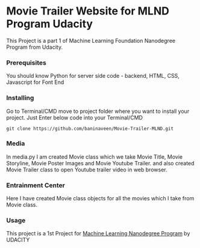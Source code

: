 # Movie Trailer Website for MLND Program Udacity

This Project is a part 1  of Machine Learning Foundation Nanodegree Program from Udacity.

### Prerequisites

You should know Python for server side code - backend, HTML, CSS, Javascript for Font End


### Installing

Go to Terminal/CMD move to project folder where you want to install your project. Just Enter below code into your Terminal/CMD 

```
git clone https://github.com/baninaveen/Movie-Trailer-MLND.git
```
### Media
In media.py I am created Movie class which we take Movie Title, Movie Storyline, Movie Poster Images and Movie Youtube Trailer. and also created Movie Trailer class to open Youtube trailer video in web browser.

### Entrainment Center
Here I have created Movie class objects for all the movies which I take from Movie class.

### Usage

This project is a 1st Project for [Machine Learning Nanodegree Program](https://in.udacity.com/course/machine-learning-engineer-nanodegree--nd009-in-basic/) by UDACITY
